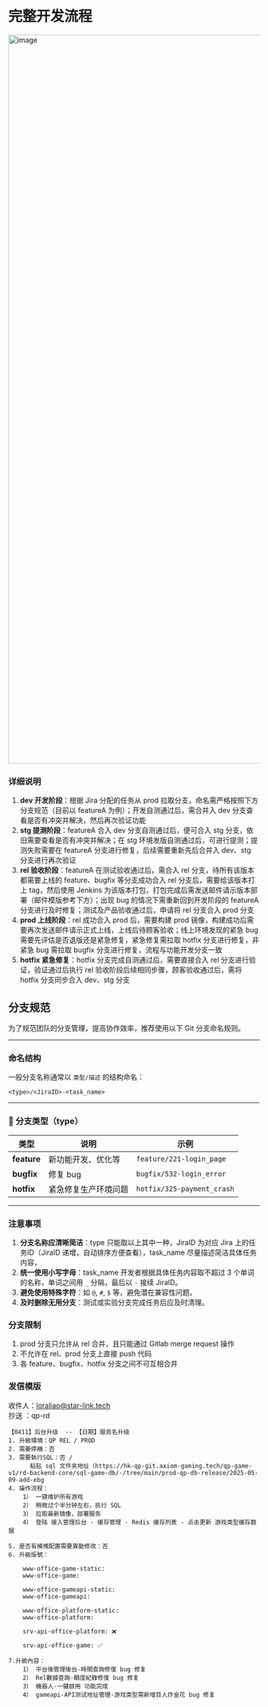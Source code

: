 # 完整开发流程
<img width="1462" alt="image" src="https://github.com/user-attachments/assets/1de2a576-e00c-4933-9f69-b0efeee3334f" />


### 详细说明
1. **dev 开发阶段**：根据 Jira 分配的任务从 prod 拉取分支，命名需严格按照下方分支规范（目前以 featureA 为例）；开发自测通过后，需合并入 dev 分支查看是否有冲突并解决，然后再次验证功能
2. **stg 提测阶段**：featureA 合入 dev 分支自测通过后，便可合入 stg 分支，依旧需要查看是否有冲突并解决；在 stg 环境发版自测通过后，可进行提测；提测失败需要在 featureA 分支进行修复，后续需要重新先后合并入 dev、stg 分支进行再次验证
3. **rel 验收阶段**：featureA 在测试验收通过后，需合入 rel 分支，待所有该版本都需要上线的 feature、bugfix 等分支成功合入 rel 分支后，需要给该版本打上 tag，然后使用 Jenkins 为该版本打包，打包完成后需发送邮件请示版本部署（邮件模版参考下方）；出现 bug 的情况下需重新回到开发阶段的 featureA 分支进行及时修复；测试及产品验收通过后，申请将 rel 分支合入 prod 分支
4. **prod 上线阶段**：rel 成功合入 prod 后，需要构建 prod 镜像，构建成功后需要再次发送邮件请示正式上线，上线后待顾客验收；线上环境发现的紧急 bug 需要先评估是否退版还是紧急修复，紧急修复需拉取 hotfix 分支进行修复，非紧急 bug 需拉取 bugfix 分支进行修复，流程与功能开发分支一致
5. **hotfix 紧急修复**：hotfix 分支完成自测通过后，需要直接合入 rel 分支进行验证，验证通过后执行 rel 验收阶段后续相同步骤，顾客验收通过后，需将 hotfix 分支同步合入 dev、stg 分支


## 分支规范
为了规范团队的分支管理，提高协作效率，推荐使用以下 Git 分支命名规则。

---

### 命名结构

一般分支名称通常以 `类型/描述` 的结构命名：

```
<type>/<JiraID>-<task_name>
```

---

### 📂 分支类型（type）

| 类型        | 说明                                                                 | 示例                                    |
|-------------|----------------------------------------------------------------------|-----------------------------------------|
| **feature** | 新功能开发、优化等                                                          | `feature/221-login_page`                    |
| **bugfix**  | 修复 bug                                                            | `bugfix/532-login_error`                |
| **hotfix**  | 紧急修复生产环境问题                                                | `hotfix/325-payment_crash`                  |

---

### 注意事项

1. **分支名称应清晰简洁**：type 只能取以上其中一种，JiraID 为对应 Jira 上的任务ID（JiraID 递增，自动排序方便查看），task_name 尽量描述简洁具体任务内容，
2. **统一使用小写字母**：task_name 开发者根据具体任务内容取不超过 3 个单词的名称，单词之间用 `_` 分隔，最后以  `-` 接续 JiraID。
3. **避免使用特殊字符**：如 `@`, `#`, `$` 等，避免潜在兼容性问题。
4. **及时删除无用分支**：测试或实验分支完成任务后应及时清理。

### 分支限制
1. prod 分支只允许从 rel 合并，且只能通过 Gitlab merge request 操作
2. 不允许在 rel、prod 分支上直接 push 代码
3. 各 feature、bugfix、hotfix 分支之间不可互相合并

### 发信模版
收件人：loraliao@star-link.tech <br>
抄送 ：qp-rd
```
【0411】后台升级  -- 【日期】服务名升级
1. 升級環境：QP REL / PROD
2. 需要停機：否
3. 需要執行SQL：否 / 
      粘贴 sql 文件夹地址（https://hk-qp-git.axiom-gaming.tech/qp-game-v1/rd-backend-core/sql-game-db/-/tree/main/prod-qp-db-release/2025-05-09-add-ebg
4. 操作流程：
	1） 一键维护所有游戏
	2） 稍微过个半分钟左右，执行 SQL
	3） 拉取最新镜像，部署服务
	4） 登陆 接入管理后台 - 缓存管理 - Redis 缓存列表 - 点击更新 游戏类型缓存数据
	
5. 是否有模塊配置需要異動修改：否
6. 升級版號： 

	www-office-game-static: 
	www-office-game: 

	www-office-gameapi-static: 
	www-office-gameapi: 

	www-office-platform-static: 
	www-office-platform: 

	srv-api-office-platform: ❌

	srv-api-office-game: ✅ 

7.升級內容：		
	1） 平台後管理後台-時間查詢修復 bug 修复
	2） Rel數據查詢-額度紀錄修復 bug 修复
	3） 機器人-一鍵啟用 功能完成
	4） gameapi-API测试地址管理-游戏类型需新增百人炸金花 bug 修复
```






